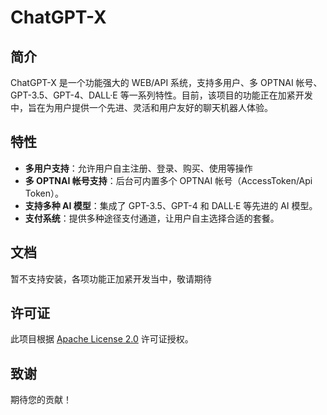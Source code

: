 # ChatGPT-X

## 简介

ChatGPT-X 是一个功能强大的 WEB/API 系统，支持多用户、多 OPTNAI 帐号、GPT-3.5、GPT-4、DALL·E 等一系列特性。目前，该项目的功能正在加紧开发中，旨在为用户提供一个先进、灵活和用户友好的聊天机器人体验。

## 特性

- **多用户支持**：允许用户自主注册、登录、购买、使用等操作
- **多 OPTNAI 帐号支持**：后台可内置多个 OPTNAI 帐号（AccessToken/Api Token）。
- **支持多种 AI 模型**：集成了 GPT-3.5、GPT-4 和 DALL·E 等先进的 AI 模型。
- **支付系统**：提供多种途径支付通道，让用户自主选择合适的套餐。

## 文档

暂不支持安装，各项功能正加紧开发当中，敬请期待


## 许可证

此项目根据 [Apache License 2.0](https://www.apache.org/licenses/LICENSE-2.0) 许可证授权。

## 致谢

期待您的贡献！

